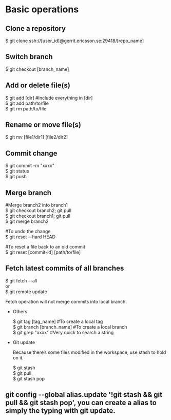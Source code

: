 # Basic operations

## Clone a repository

  $ git clone ssh://[user_id]@gerrit.ericsson.se:29418/[repo_name] 

## Switch branch

  $ git checkout [branch_name]
 
## Add or delete file(s)

  $ git add [dir]    #Include everything in [dir]    
  $ git add path/to/file     
  $ git rm path/to/file    
 
## Rename or move file(s)

  $ git mv [file1/dir1] [file2/dir2]

## Commit change

  $ git commit -m "xxxx"    
  $ git status    
  $ git push    

 
## Merge branch

  #Merge branch2 into branch1    
  $ git checkout branch2; git pull    
  $ git checkout branch1; git pull    
  $ git merge branch2    

  #To undo the change    
  $ git reset --hard HEAD    

  #To reset a file back to an old commit    
  $ git reset [commit-id] [path/to/file]  

 
## Fetch latest commits of all branches

  $ git fetch --all    
  or    
  $ git remote update    

Fetch operation will not merge commits into local branch.

* Others

    $ git tag [tag_name]    #To create a local tag     
    $ git branch [branch_name]    #To create a local branch      
    $ git grep "xxxx"    #Very quick to search a string     

 
* Git update

    Because there’s some files modified in the workspace, use stash to hold on it.   

    $ git stash    
    $ git pull   
    $ git stash pop    

## git config --global alias.update '!git stash && git pull && git stash pop', you can create a alias to simply the typing with git update.
